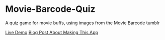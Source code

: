# Movie-Barcode-Quiz
A quiz game for movie buffs, using images from the Movie Barcode tumblr

[Live Demo](http://play.killglare.com/movie-barcode-quiz/#/)
[Blog Post About Making This App](http://killglare.com/thoughts-on-making-movie-barcode-quiz-angular-js-parse-web-scraper-chrome/)
